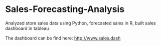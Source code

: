 # Sales-Forecasting-Analysis
Analyzed store sales data using Python, forecasted sales in R, built sales dashboard in tableau

The dashboard can be find here: http://www.sales.dash
